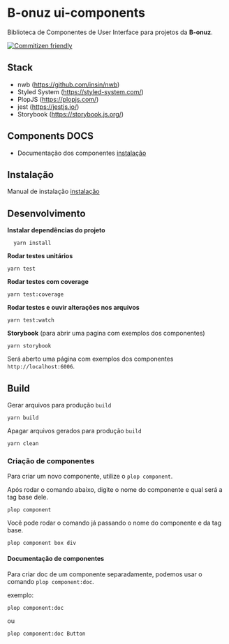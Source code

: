 # B-onuz ui-components

Biblioteca de Componentes de User Interface para projetos da **B-onuz**.

[![Commitizen friendly](https://img.shields.io/badge/commitizen-friendly-brightgreen.svg)](http://commitizen.github.io/cz-cli/)

## Stack

- nwb (https://github.com/insin/nwb)
- Styled System (https://styled-system.com/)
- PlopJS (https://plopjs.com/)
- jest (https://jestjs.io/)
- Storybook (https://storybook.js.org/)

## Components DOCS

- Documentação dos componentes [instalação](docs/components)

## Instalação

Manual de instalação [instalação](docs/guides/installation.md)

## Desenvolvimento

**Instalar dependências do projeto**

```
  yarn install
```

**Rodar testes unitários**

```
yarn test
```

**Rodar testes com coverage**

```
yarn test:coverage
```

**Rodar testes e ouvir alterações nos arquivos**

```
yarn test:watch
```

**Storybook** (para abrir uma pagina com exemplos dos componentes)

```
yarn storybook
```

Será aberto uma página com exemplos dos componentes `http://localhost:6006`.

## Build

Gerar arquivos para produção `build`

```
yarn build
```

Apagar arquivos gerados para produção `build`

```
yarn clean
```

### Criação de componentes

Para criar um novo componente, utilize o `plop component`.

Após rodar o comando abaixo, digite o nome do componente e qual será a tag base dele.

```
plop component
```

Você pode rodar o comando já passando o nome do componente e da tag base.

```
plop component box div
```

#### Documentação de componentes

Para criar doc de um componente separadamente, podemos usar o comando `plop component:doc`.

exemplo:

```
plop component:doc
```

ou

```
plop component:doc Button
```
